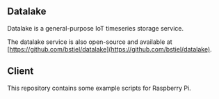 Datalake
--------

Datalake is a general-purpose IoT timeseries storage service.

The datalake service is also open-source and available at [https://github.com/bstiel/datalake](https://github.com/bstiel/datalake).


Client
------
This repository contains some example scripts for Raspberry Pi.